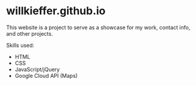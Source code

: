 # willkieffer.github.io

This website is a project to serve as a showcase for my work, contact info, and other projects.

Skills used:
- HTML
- CSS
- JavaScript/jQuery
- Google Cloud API (Maps)